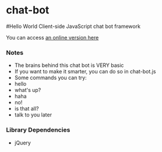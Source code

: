 chat-bot
========
#Hello World
Client-side JavaScript chat bot framework

You can access [an online version here](http://liouh.com/bot/)

### Notes

* The brains behind this chat bot is VERY basic
* If you want to make it smarter, you can do so in chat-bot.js
* Some commands you can try:
 * hello
 * what's up?
 * haha
 * no!
 * is that all?
 * talk to you later

### Library Dependencies

* jQuery
